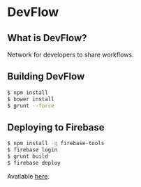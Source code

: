 DevFlow
==============

## What is DevFlow?
Network for developers to share workflows.

## Building DevFlow
```sh
$ npm install
$ bower install
$ grunt --force
```

## Deploying to Firebase
```sh
$ npm install -g firebase-tools
$ firebase login
$ grunt build
$ firebase deploy
```

Available [here](https://devflow.firebaseapp.com).
